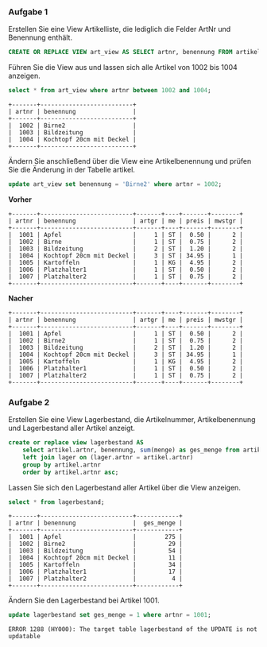 ### Aufgabe 1

Erstellen Sie eine View Artikelliste, die lediglich die Felder ArtNr und Benennung enthält.

```sql
CREATE OR REPLACE VIEW art_view AS SELECT artnr, benennung FROM artikel;
```

Führen Sie die View aus und lassen sich alle Artikel von 1002 bis 1004 anzeigen.

```sql
select * from art_view where artnr between 1002 and 1004;
```

```
+-------+--------------------------+
| artnr | benennung                |
+-------+--------------------------+
|  1002 | Birne2                   |
|  1003 | Bildzeitung              |
|  1004 | Kochtopf 20cm mit Deckel |
+-------+--------------------------+
```

Ändern Sie anschließend über die View eine Artikelbenennung und prüfen Sie die Änderung in der Tabelle artikel.

```sql
update art_view set benennung = 'Birne2' where artnr = 1002;
```

__Vorher__

```
+-------+--------------------------+-------+----+-------+--------+
| artnr | benennung                | artgr | me | preis | mwstgr |
+-------+--------------------------+-------+----+-------+--------+
|  1001 | Apfel                    |     1 | ST |  0.50 |      2 |
|  1002 | Birne                    |     1 | ST |  0.75 |      2 |
|  1003 | Bildzeitung              |     2 | ST |  1.20 |      2 |
|  1004 | Kochtopf 20cm mit Deckel |     3 | ST | 34.95 |      1 |
|  1005 | Kartoffeln               |     1 | KG |  4.95 |      2 |
|  1006 | Platzhalter1             |     1 | ST |  0.50 |      2 |
|  1007 | Platzhalter2             |     1 | ST |  0.75 |      2 |
+-------+--------------------------+-------+----+-------+--------+
```

__Nacher__

```
+-------+--------------------------+-------+----+-------+--------+
| artnr | benennung                | artgr | me | preis | mwstgr |
+-------+--------------------------+-------+----+-------+--------+
|  1001 | Apfel                    |     1 | ST |  0.50 |      2 |
|  1002 | Birne2                   |     1 | ST |  0.75 |      2 |
|  1003 | Bildzeitung              |     2 | ST |  1.20 |      2 |
|  1004 | Kochtopf 20cm mit Deckel |     3 | ST | 34.95 |      1 |
|  1005 | Kartoffeln               |     1 | KG |  4.95 |      2 |
|  1006 | Platzhalter1             |     1 | ST |  0.50 |      2 |
|  1007 | Platzhalter2             |     1 | ST |  0.75 |      2 |
+-------+--------------------------+-------+----+-------+--------+
```

### Aufgabe 2

Erstellen Sie eine View Lagerbestand, die Artikelnummer, Artikelbenennung und Lagerbestand aller Artikel anzeigt.

```sql
create or replace view lagerbestand AS
    select artikel.artnr, benennung, sum(menge) as ges_menge from artikel
    left join lager on (lager.artnr = artikel.artnr)
    group by artikel.artnr
    order by artikel.artnr asc;
```

Lassen Sie sich den Lagerbestand aller Artikel über die View anzeigen.

```sql
select * from lagerbestand;
```

```
+-------+--------------------------+------------+
| artnr | benennung                |  ges_menge |
+-------+--------------------------+------------+
|  1001 | Apfel                    |        275 |
|  1002 | Birne2                   |         29 |
|  1003 | Bildzeitung              |         54 |
|  1004 | Kochtopf 20cm mit Deckel |         11 |
|  1005 | Kartoffeln               |         34 |
|  1006 | Platzhalter1             |         17 |
|  1007 | Platzhalter2             |          4 |
+-------+--------------------------+------------+
```

Ändern Sie den Lagerbestand bei Artikel 1001.

```sql
update lagerbestand set ges_menge = 1 where artnr = 1001;
```

```
ERROR 1288 (HY000): The target table lagerbestand of the UPDATE is not updatable
```